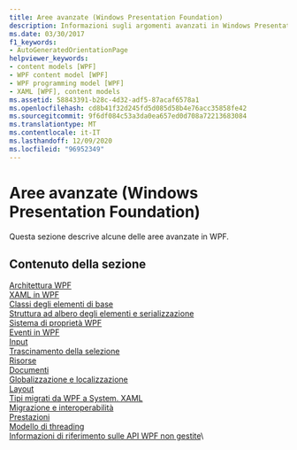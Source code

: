 ```yaml
---
title: Aree avanzate (Windows Presentation Foundation)
description: Informazioni sugli argomenti avanzati in Windows Presentation Foundation, ad esempio l'architettura, le classi degli elementi di base e il sistema di proprietà.
ms.date: 03/30/2017
f1_keywords:
- AutoGeneratedOrientationPage
helpviewer_keywords:
- content models [WPF]
- WPF content model [WPF]
- WPF programming model [WPF]
- XAML [WPF], content models
ms.assetid: 58843391-b28c-4d32-adf5-87acaf6578a1
ms.openlocfilehash: cd8b41f32d245fd5d085d58b4e76acc35858fe42
ms.sourcegitcommit: 9f6df084c53a3da0ea657ed0d708a72213683084
ms.translationtype: MT
ms.contentlocale: it-IT
ms.lasthandoff: 12/09/2020
ms.locfileid: "96952349"
---
```

# <a name="advanced-windows-presentation-foundation"></a>Aree avanzate (Windows Presentation Foundation)

Questa sezione descrive alcune delle aree avanzate in WPF.

## <a name="in-this-section"></a>Contenuto della sezione

[Architettura WPF](wpf-architecture.md)\
[XAML in WPF](xaml-in-wpf.md)\
[Classi degli elementi di base](base-elements.md)\
[Struttura ad albero degli elementi e serializzazione](element-tree-and-serialization.md)\
[Sistema di proprietà WPF](properties-wpf.md)\
[Eventi in WPF](events-wpf.md)\
[Input](input-wpf.md)\
[Trascinamento della selezione](drag-and-drop.md)\
[Risorse](resources-wpf.md)\
[Documenti](documents.md)\
[Globalizzazione e localizzazione](globalization-and-localization.md)\
[Layout](layout.md)\
[Tipi migrati da WPF a System. XAML](types-migrated-from-wpf-to-system.md)\
[Migrazione e interoperabilità](migration-and-interoperability.md)\
[Prestazioni](performance.md)\
[Modello di threading](threading-model.md)\
[Informazioni di riferimento sulle API WPF non gestite](wpf-unmanaged-api-reference.md)\
